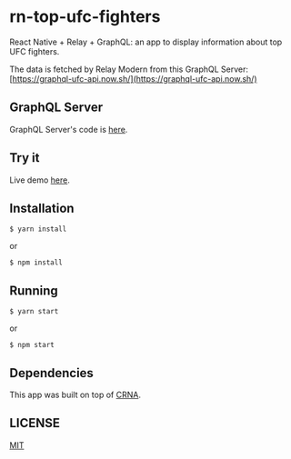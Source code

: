 # rn-top-ufc-fighters

React Native + Relay + GraphQL: an app to display information about top UFC fighters.

The data is fetched by Relay Modern from this GraphQL Server: [https://graphql-ufc-api.now.sh/](https://graphql-ufc-api.now.sh/)

## GraphQL Server
GraphQL Server's code is [here](https://github.com/jgcmarins/graphql-ufc-api).

## Try it
Live demo [here](https://exp.host/@jgcmarins/top-ufc-fighters).

## Installation
```
$ yarn install
```
or
```
$ npm install
```

## Running
```
$ yarn start
```
or
```
$ npm start
```

## Dependencies
This app was built on top of [CRNA](https://github.com/react-community/create-react-native-app).

## LICENSE
[MIT](https://github.com/jgcmarins/rn-top-ufc-fighters/blob/master/LICENSE)
